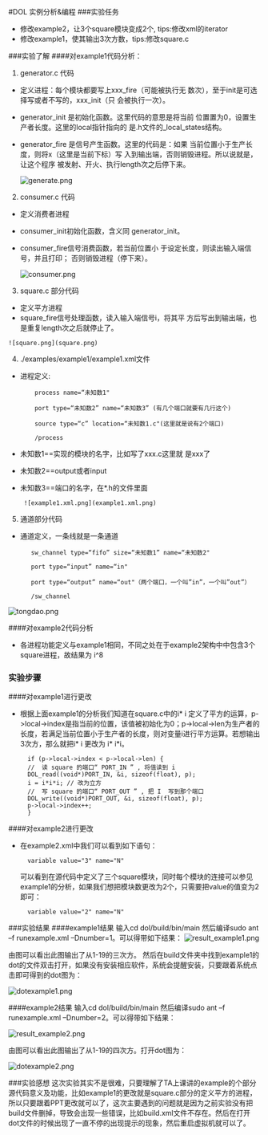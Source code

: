 #DOL 实例分析&编程
###实验任务
* 修改example2，让3个square模块变成2个, tips:修改xml的iterator
* 修改example1，使其输出3次方数，tips:修改square.c

###实验了解
####对example1代码分析：
1. generator.c 代码
  * 定义进程：每个模块都要写上xxx_fire（可能被执行无
数次），至于init是可选择写或者不写的，xxx_init（只
会被执行一次）。
  * generator_init 是初始化函数。这里代码的意思是将当前
位置置为0，设置生产者长度。这里的local指针指向的
是.h文件的_local_states结构。
  *  generator_fire 是信号产生函数。这里的代码是：如果
当前位置小于生产长度，则将x（这里是当前下标）写
入到输出端，否则销毁进程。所以说就是，让这个程序
被发射、开火、执行length次之后停下来。

     ![generate.png](generate.png)  

2. consumer.c 代码
  * 定义消费者进程
  * consumer_init初始化函数，含义同
generator_init。
  * consumer_fire信号消费函数，若当前位置小
于设定长度，则读出输入端信号，并且打印；
否则销毁进程（停下来）。

    ![consumer.png](consumer.png)

3. square.c 部分代码
  *  定义平方进程
  *   square_fire信号处理函数，读入输入端信号i，将其平
方后写出到输出端，也是重复length次之后就停止了。

    ![square.png](square.png)
4. ./examples/example1/example1.xml文件
  * 进程定义: 
  
			process name=“未知数1"

			port type=“未知数2” name=“未知数3” (有几个端口就要有几行这个)

			source type=“c” location=“未知数1.c"(这里就是说有2个端口)

			/process

 *  未知数1==实现的模块的名字，比如写了xxx.c这里就
是xxx了
 * 未知数2==output或者input
 * 未知数3==端口的名字，在*.h的文件里面

		![example1.xml.png](example1.xml.png)
5. 通道部分代码
  *  通道定义，一条线就是一条通道
  
			sw_channel type=“fifo” size=“未知数1” name=“未知数2"

			port type=“input” name=“in"

			port type=“output” name=“out"（两个端口，一个叫”in”，一个叫”out”）

			/sw_channel
![tongdao.png](tongdao.png)

####对example2代码分析
*  各进程功能定义与example1相同，不同之处在于example2架构中中包含3个
square进程，故结果为 i^8

### 实验步骤
####对example1进行更改
* 根据上面example1的分析我们知道在square.c中的i* i 定义了平方的运算，p->local->index是指当前的位置，该值被初始化为0；p->local->len为生产者的长度，若满足当前位置小于生产者的长度，则对变量i进行平方运算。若想输出3次方，那么就把i* i 更改为 i* i*i。

		if (p->local->index < p->local->len) {
		//  读 square 的端口“ PORT_IN ” , 将值读到 i
		DOL_read((void*)PORT_IN, &i, sizeof(float), p);
		i = i*i*i; // 改为立方
		//  写 square 的端口“ PORT_OUT ” , 把 I  写到那个端口
		DOL_write((void*)PORT_OUT, &i, sizeof(float), p);
		p->local->index++;
		}
####对example2进行更改
* 在example2.xml中我们可以看到如下语句：

		variable value="3" name="N"

   可以看到在源代码中定义了三个square模块，同时每个模块的连接可以参见example1的分析，如果我们想把模块数更改为2个，只需要把value的值变为2即可：
		
		variable value="2" name="N"
###实验结果
####example1结果
输入cd dol/build/bin/main 然后编译sudo ant –f runexample.xml –Dnumber=1。可以得带如下结果：
![result_example1.png](result_example1.png)

由图可以看出此图输出了从1-19的三次方。
然后在build文件夹中找到example1的dot的文件双击打开，如果没有安装相应软件，系统会提醒安装，只要跟着系统点击即可得到的dot图为：

![dotexample1.png](dotexample1.png)

####example2结果
输入cd dol/build/bin/main 然后编译sudo ant –f runexample.xml –Dnumber=2。可以得带如下结果：
 
![result_example2.png](result_example2.png)

由图可以看出此图输出了从1-19的四次方。打开dot图为：

![dotexample2.png](dotexample2.png)

###实验感想
这次实验其实不是很难，只要理解了TA上课讲的example的个部分源代码意义及功能，比如example1的更改就是square.c部分的定义平方的进程，所以只要跟着PPT更改就可以了，这次主要遇到的问题就是因为之前实验没有把build文件删掉，导致会出现一些错误，比如build.xml文件不存在。然后在打开dot文件的时候出现了一直不停的出现提示的现象，然后重启虚拟机就可以了。